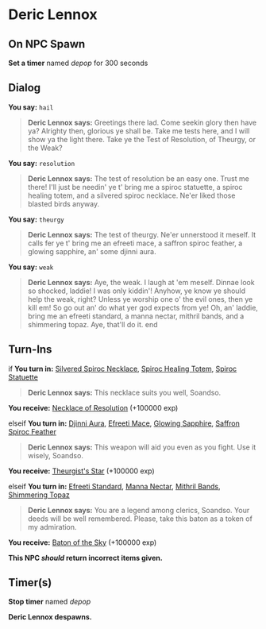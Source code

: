 # Deric Lennox
## On NPC Spawn

**Set a timer** named *depop* for 300 seconds
## Dialog

**You say:** `hail`



>**Deric Lennox says:** Greetings there lad. Come seekin glory then have ya? Alrighty then, glorious ye shall be. Take me tests here, and I will show ya the light there. Take ye the Test of Resolution, of Theurgy, or the Weak?

**You say:** `resolution`




>**Deric Lennox says:** The test of resolution be an easy one.  Trust me there!  I'll just be needin' ye t' bring me a spiroc statuette, a spiroc healing totem, and a silvered spiroc necklace.  Ne'er liked those blasted birds anyway.

**You say:** `theurgy`




>**Deric Lennox says:** The test of theurgy.  Ne'er unnerstood it meself. It calls fer ye t' bring me an efreeti mace, a saffron spiroc feather, a glowing sapphire, an' some djinni aura.

**You say:** `weak`





>**Deric Lennox says:** Aye, the weak.  I laugh at 'em meself.  Dinnae look so shocked, laddie!  I was only kiddin'!  Anyhow, ye know ye should help the weak, right? Unless ye worship one o' the evil ones, then ye kill em! So go out an' do what yer god expects from ye!  Oh, an' laddie, bring me an efreeti standard, a manna nectar, mithril bands, and a shimmering topaz.  Aye, that'll do it.
end

## Turn-Ins





if **You turn in:** [Silvered Spiroc Necklace](/item/20813), [Spiroc Healing Totem](/item/20812), [Spiroc Statuette](/item/20954)







>**Deric Lennox says:** This necklace suits you well, Soandso.


 **You receive:**  [Necklace of Resolution](/item/14562) (+100000 exp)

elseif **You turn in:** [Djinni Aura](/item/20815), [Efreeti Mace](/item/20816), [Glowing Sapphire](/item/20814), [Saffron Spiroc Feather](/item/20961)



>**Deric Lennox says:** This weapon will aid you even as you fight. Use it wisely, Soandso.


 **You receive:**  [Theurgist's Star](/item/27718) (+100000 exp)

elseif **You turn in:** [Efreeti Standard](/item/20817), [Manna Nectar](/item/20968), [Mithril Bands](/item/20819), [Shimmering Topaz](/item/20818)



>**Deric Lennox says:** You are a legend among clerics, Soandso. Your deeds will be well remembered. Please, take this baton as a token of my admiration.


 **You receive:**  [Baton of the Sky](/item/27719) (+100000 exp)

**This NPC *should* return incorrect items given.**

## Timer(s)

**Stop timer** named *depop*

**Deric Lennox despawns.**





